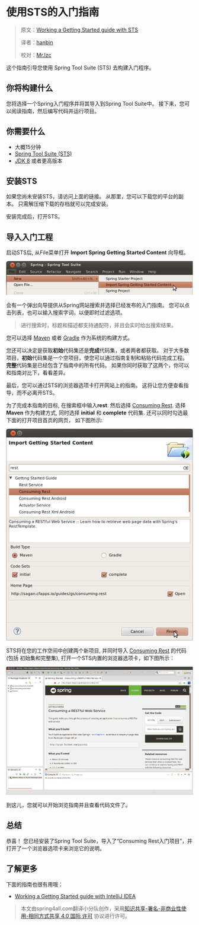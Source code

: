 # 使用STS的入门指南  
> 原文：[Working a Getting Started guide with STS](https://spring.io/guides/gs/sts/)
>
> 译者：[hanbin](https://github.com/hanbin)
>
> 校对：[Mr.lzc](https://github.com/cleverlzc)

这个指南引导您使用 Spring Tool Suite (STS) 去构建入门程序。

## 你将构建什么

您将选择一个Spring入门程序并将其导入到Spring Tool Suite中。 接下来，您可以阅读指南，然后编写代码并运行项目。

## 你需要什么

- 大概15分钟
- [Spring Tool Suite (STS)](https://spring.io/tools/sts/all)
- [JDK 8](http://www.oracle.com/technetwork/java/javase/downloads/index.html) 或者更高版本

## 安装STS

如果您尚未安装STS，请访问上面的链接。 从那里，您可以下载您的平台的副本。 只需解压缩下载的存档就可以完成安装。

安装完成后，打开STS。

## 导入入门工程

启动STS后, 从File菜单打开 **Import Spring Getting Started Content** 向导框。

![Import Getting Started Content](static/1033/1_open_wizard.png)

会有一个弹出向导提供从Spring网站搜索并选择已经发布的入门指南。 您可以点击列表，也可以输入搜索字词，以便即时过滤选项。

> 进行搜索时，标题和描述都支持通配符，并且会实时给出搜索结果。


您可以选择 [Maven](https://spring.io/guides/gs/maven) 或者 [Gradle](https://spring.io/guides/gs/gradle) 作为系统的构建方式。

您还可以决定是获取**初始**代码集还是**完成**代码集，或者两者都获取。 对于大多数项目，**初始**代码集是一个空项目，使您可以通过指南复制和粘贴代码完成工程。 **完整**代码集是已经包含了指南中的所有代码。 如果你同时获取了这两个，你可以和指南对比下，看看差异。

最后，您可以通过STS的浏览器选项卡打开网站上的指南。 这将让您方便查看指导，而不必离开STS。

为了完成本指南的目标,  在搜索框中输入**rest**. 然后选择 [Consuming Rest](https://spring.io/guides/gs/consuming-rest). 选择 **Maven** 作为构建方式, 同时选择 **initial** 和 **complete** 代码集. 还可以同时勾选最下面的打开项目首页的网页， 如下图所示:

![Pick a guide](static/1033/3_wizard.png)

STS将在您的工作空间中创建两个新项目, 并同时导入 [Consuming Rest](https://spring.io/guides/gs/consuming-rest) 的代码 (包括 初始集和完整集), 打开一个STS内置的浏览器选项卡，如下图所示：

![View the code and the guide](static/1033/4_after-import.png)

到这儿，您就可以开始浏览指南并且查看代码文件了。

## 总结

恭喜！ 您已经安装了Spring Tool Suite，导入了“Consuming Rest入门项目”，并打开了一个浏览器选项卡来浏览它的说明。

## 了解更多

下面的指南也很有用哦：

- [Working a Getting Started guide with IntelliJ IDEA](https://spring.io/guides/gs/intellij-idea/)
> 本文由spring4all.com翻译小分队创作，采用[知识共享-署名-非商业性使用-相同方式共享 4.0 国际 许可](http://creativecommons.org/licenses/by-nc-sa/4.0/) 协议进行许可。
